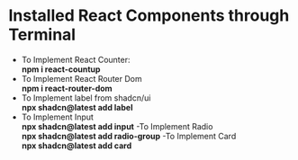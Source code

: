 # Installed React Components through Terminal
- To Implement React Counter:    
**npm i react-countup** 
- To Implement React Router Dom   
**npm i react-router-dom**
- To Implement label from shadcn/ui   
**npx shadcn@latest add label**
- To Implement Input   
**npx shadcn@latest add input**
-To Implement Radio    
**npx shadcn@latest add radio-group**
-To Implement Card   
**npx shadcn@latest add card**